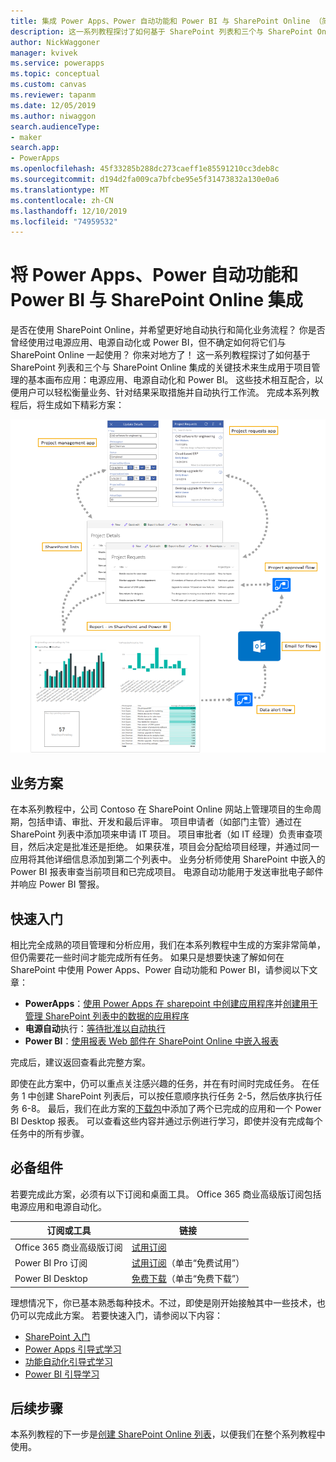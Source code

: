 ```yaml
---
title: 集成 Power Apps、Power 自动功能和 Power BI 与 SharePoint Online （简介） |Microsoft Docs
description: 这一系列教程探讨了如何基于 SharePoint 列表和三个与 SharePoint Online 集成的关键技术来生成用于项目管理的基本画布应用：电源应用、电源自动化和 Power BI。
author: NickWaggoner
manager: kvivek
ms.service: powerapps
ms.topic: conceptual
ms.custom: canvas
ms.reviewer: tapanm
ms.date: 12/05/2019
ms.author: niwaggon
search.audienceType:
- maker
search.app:
- PowerApps
ms.openlocfilehash: 45f33285b288dc273caeff1e85591210cc3deb8c
ms.sourcegitcommit: d194d2fa009ca7bfcbe95e5f31473832a130e0a6
ms.translationtype: MT
ms.contentlocale: zh-CN
ms.lasthandoff: 12/10/2019
ms.locfileid: "74959532"
---
```

# <a name="integrate-power-apps-power-automate-and-power-bi-with-sharepoint-online"></a>将 Power Apps、Power 自动功能和 Power BI 与 SharePoint Online 集成
是否在使用 SharePoint Online，并希望更好地自动执行和简化业务流程？ 你是否曾经使用过电源应用、电源自动化或 Power BI，但不确定如何将它们与 SharePoint Online 一起使用？ 你来对地方了！ 这一系列教程探讨了如何基于 SharePoint 列表和三个与 SharePoint Online 集成的关键技术来生成用于项目管理的基本画布应用：电源应用、电源自动化和 Power BI。 这些技术相互配合，以便用户可以轻松衡量业务、针对结果采取措施并自动执行工作流。 完成本系列教程后，将生成如下精彩方案：

![图表：已完成的方案](./media/sharepoint-scenario-intro/composite-with-background.png)

## <a name="business-scenario"></a>业务方案
在本系列教程中，公司 Contoso 在 SharePoint Online 网站上管理项目的生命周期，包括申请、审批、开发和最后评审。 项目申请者（如部门主管）通过在 SharePoint 列表中添加项来申请 IT 项目。 项目审批者（如 IT 经理）负责审查项目，然后决定是批准还是拒绝。 如果获准，项目会分配给项目经理，并通过同一应用将其他详细信息添加到第二个列表中。 业务分析师使用 SharePoint 中嵌入的 Power BI 报表审查当前项目和已完成项目。  电源自动功能用于发送审批电子邮件并响应 Power BI 警报。

## <a name="getting-started-quickly"></a>快速入门
相比完全成熟的项目管理和分析应用，我们在本系列教程中生成的方案非常简单，但仍需要花一些时间才能完成所有任务。 如果只是想要快速了解如何在 SharePoint 中使用 Power Apps、Power 自动功能和 Power BI，请参阅以下文章：

* **PowerApps**：[使用 Power Apps 在 sharepoint 中创建应用程序](app-from-sharepoint.md#create-an-app-from-within-sharepoint-online)并[创建用于管理 SharePoint 列表中的数据的应用程序](app-from-sharepoint.md)
* **电源自动**执行：[等待批准以自动执行](https://docs.microsoft.com/flow/wait-for-approvals)
* **Power BI**：[使用报表 Web 部件在 SharePoint Online 中嵌入报表](https://docs.microsoft.com/power-bi/service-embed-report-spo)

完成后，建议返回查看此完整方案。

即使在此方案中，仍可以重点关注感兴趣的任务，并在有时间时完成任务。 在任务 1 中创建 SharePoint 列表后，可以按任意顺序执行任务 2-5，然后依序执行任务 6-8。 最后，我们在此方案的[下载包](https://aka.ms/o4ia0f)中添加了两个已完成的应用和一个 Power BI Desktop 报表。 可以查看这些内容并通过示例进行学习，即使并没有完成每个任务中的所有步骤。

## <a name="prerequisites"></a>必备组件
若要完成此方案，必须有以下订阅和桌面工具。 Office 365 商业高级版订阅包括电源应用和电源自动化。

| **订阅或工具** | **链接** |
| --- | --- |
| Office 365 商业高级版订阅 |[试用订阅](https://signup.microsoft.com/Signup?OfferId=467eab54-127b-42d3-b046-3844b860bebf&dl=O365_BUSINESS_PREMIUM&ali=1) |
| Power BI Pro 订阅 |[试用订阅](https://powerbi.microsoft.com/get-started/)（单击“免费试用”） |
| Power BI Desktop |[免费下载](https://powerbi.microsoft.com/get-started/)（单击“免费下载”） |

理想情况下，你已基本熟悉每种技术。不过，即使是刚开始接触其中一些技术，也仍可以完成此方案。 若要快速入门，请参阅以下内容：

* [SharePoint 入门](https://support.office.com/article/Get-started-with-SharePoint-909ec2f0-05c8-4e92-8ad3-3f8b0b6cf261)
* [Power Apps 引导式学习](../../guided-learning/index.md)
* [功能自动化引导式学习](https://docs.microsoft.com/flow/guided-learning/)
* [Power BI 引导学习](https://docs.microsoft.com/power-bi/guided-learning/)

## <a name="next-steps"></a>后续步骤
本系列教程的下一步是[创建 SharePoint Online 列表](sharepoint-scenario-setup.md)，以便我们在整个系列教程中使用。

